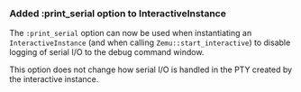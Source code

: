 ### Added :print_serial option to InteractiveInstance

The `:print_serial` option can now be used when instantiating
an `InteractiveInstance` (and when calling `Zemu::start_interactive`)
to disable logging of serial I/O to the debug command window.

This option does not change how serial I/O is handled in
the PTY created by the interactive instance.
